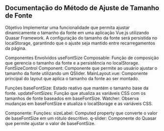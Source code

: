 ## Documentação do Método de Ajuste de Tamanho de Fonte

Objetivo
Implementar uma funcionalidade que permita ajustar dinamicamente o tamanho da fonte em uma aplicação Vue.js utilizando Quasar Framework. A configuração do tamanho da fonte será persistida no localStorage, garantindo que o ajuste seja mantido entre recarregamentos da página.

Componentes Envolvidos
useFontSize Composable: Função de composição que gerencia o tamanho da fonte e a persistência no localStorage.
FontSizeControl Component: Componente que permite ao usuário ajustar o tamanho da fonte utilizando um QSlider.
MainLayout.vue: Componente principal do layout que aplica o tamanho da fonte ao ser montado.

Funções
baseFontSize: Estado reativo que mantém o tamanho base da fonte.
updateFontSizes: Função que atualiza as variáveis CSS com os tamanhos de fonte baseados em baseFontSize.
Watcher: Observa mudanças em baseFontSize e atualiza o localStorage e as variáveis CSS.

Componente:
Funções:
sizeLabel: Computed property que converte o valor de baseFontSize em um rótulo descritivo.
q-slider: Componente do Quasar que permite ajustar o valor de baseFontSize.
